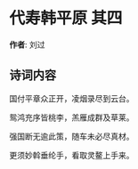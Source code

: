 # 代寿韩平原  其四

**作者**: 刘过

## 诗词内容

国付平章众正开，凌烟录尽到云台。

鸳鸿充序皆桃李，羔雁成群及草莱。

强国断无逾此策，随车未必尽真材。

更须妙斡垂纶手，看取灵鳌上手来。

